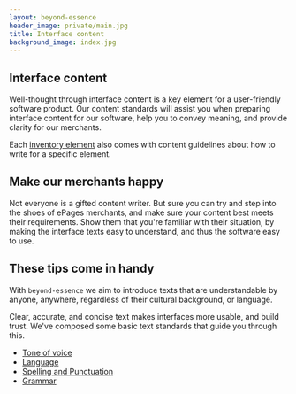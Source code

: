 ```yaml
---
layout: beyond-essence
header_image: private/main.jpg
title: Interface content
background_image: index.jpg
---
```


## Interface content

Well-thought through interface content is a key element for a user-friendly software product.
Our content standards will assist you when preparing interface content for our software, help you to convey meaning, and provide clarity for our merchants.

Each [inventory element](/beyond-essence/inventory/) also comes with content guidelines about how to write for a specific element.

## Make our merchants happy

Not everyone is a gifted content writer.
But sure you can try and step into the shoes of ePages merchants, and make sure your content best meets their requirements.
Show them that you're familiar with their situation, by making the interface texts easy to understand, and thus the software easy to use.

## These tips come in handy

With `beyond-essence` we aim to introduce texts that are understandable by anyone, anywhere, regardless of their cultural background, or language.

Clear, accurate, and concise text makes interfaces more usable, and build trust.
We've composed some basic text standards that guide you through this.

* [Tone of voice](/beyond-essence/content/tone-of-voice/)
* [Language](/beyond-essence/content/language/)
* [Spelling and Punctuation](/beyond-essence/content/spelling-punctuation/)
* [Grammar](/beyond-essence/content/grammar/)
